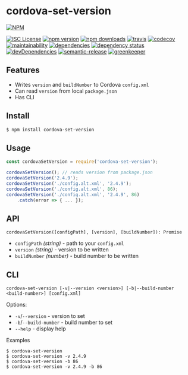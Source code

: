 # cordova-set-version

[![NPM](https://nodei.co/npm/cordova-set-version.png?downloads=true&stars=true)](https://nodei.co/npm/cordova-set-version/)

[![ISC License](https://img.shields.io/npm/l/cordova-set-version.svg?style=flat-square)](http://opensource.org/licenses/ISC)
[![npm version](https://img.shields.io/npm/v/cordova-set-version.svg?style=flat-square)](http://npm.im/cordova-set-version)
[![npm downloads](https://img.shields.io/npm/dt/cordova-set-version.svg?style=flat-square)](http://npm-stat.com/charts.html?package=cordova-set-version&from=2017-02-08)
[![travis](https://img.shields.io/travis/gligoran/cordova-set-version.svg?style=flat-square)](https://travis-ci.org/gligoran/cordova-set-version)
[![codecov](https://img.shields.io/codecov/c/github/gligoran/cordova-set-version.svg?style=flat-square)](https://codecov.io/gh/gligoran/cordova-set-version)
[![maintainability](https://api.codeclimate.com/v1/badges/759c8b7f355f06f867a0/maintainability)](https://codeclimate.com/github/gligoran/cordova-set-version/maintainability)
[![dependencies](https://img.shields.io/david/gligoran/cordova-set-version.svg?style=flat-square)](https://david-dm.org/gligoran/cordova-set-version)
[![dependency status](https://tidelift.com/badges/github/gligoran/cordova-set-version)](https://tidelift.com/repo/github/gligoran/cordova-set-version)
[![devDependencies](https://img.shields.io/david/dev/gligoran/cordova-set-version.svg?style=flat-square)](https://david-dm.org/gligoran/cordova-set-version?type=dev)
[![semantic-release](https://img.shields.io/badge/%20%20%F0%9F%93%A6%F0%9F%9A%80-semantic--release-e10079.svg?style=flat-square)](https://github.com/semantic-release/semantic-release)
[![greenkeeper](https://badges.greenkeeper.io/gligoran/cordova-set-version.svg)](https://greenkeeper.io/)

## Features

- Writes `version` and `buildNumber` to Cordova `config.xml`
- Can read `version` from local `package.json`
- Has CLI

## Install

```sh
$ npm install cordova-set-version
```

## Usage

```js
const cordovaSetVersion = require('cordova-set-version');

cordovaSetVersion(); // reads version from package.json
cordovaSetVersion('2.4.9');
cordovaSetVersion('./config.alt.xml', '2.4.9');
cordovaSetVersion('./config.alt.xml', 86);
cordovaSetVersion('./config.alt.xml', '2.4.9', 86)
    .catch(error => { ... });
```

## API

`cordovaSetVersion([configPath], [version], [buildNumber]): Promise`

- `configPath` *(string)* - path to your `config.xml`
- `version` *(string)* - version to be written
- `buildNumber` *(number)* - build number to be written

## CLI

`cordova-set-version [-v|--version <version>]
                     [-b|--build-number <build-number>]
                     [config.xml]`

Options:

- `-v`/`--version` - version to set
- `-b`/`--build-number` - build number to set
- `--help` - display help

Examples

```
$ cordova-set-version
$ cordova-set-version -v 2.4.9
$ cordova-set-version -b 86
$ cordova-set-version -v 2.4.9 -b 86
```
